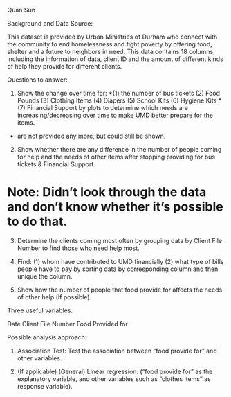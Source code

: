 Quan Sun

Background and Data Source:

This dataset is provided by Urban Ministries of Durham who connect with the community to end homelessness and fight poverty by offering food, shelter and a future to neighbors in need. This data contains 18 columns, including the information of data, client ID and the amount of different kinds of help they provide for different clients. 


Questions to answer:

1. Show the change over time for:
*(1) the number of bus tickets
(2) Food Pounds
(3) Clothing Items
(4) Diapers
(5) School Kits
(6) Hygiene Kits
*(7) Financial Support
by plots to determine which needs are increasing/decreasing over time to make UMD better prepare for the items.

* are not provided any more, but could still be shown.

2. Show whether there are any difference in the number of people coming for help and the needs of other items after stopping providing for bus tickets & Financial Support.
# Note: Didn’t look through the data and don’t know whether it’s possible to do that.

3. Determine the clients coming most often by grouping data by Client File Number to find those who need help most.

4. Find:
(1) whom have contributed to UMD financially
(2) what type of bills people have to pay
by sorting data by corresponding column and then unique the column.

5. Show how the number of people that food provide for affects the needs of other help (If possible).

Three useful variables:
 
Date
Client File Number
Food Provided for

Possible analysis approach:
1. Association Test: Test the association between “food provide for” and other variables.  

2. (If applicable) (General) Linear regression: (“food provide for” as the explanatory variable, and other variables such as “clothes items” as response variable).


